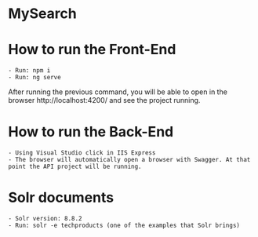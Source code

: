 # MySearch

# How to run the Front-End

    - Run: npm i
    - Run: ng serve

After running the previous command, you will be able to open in the browser http://localhost:4200/ and see the project running.


# How to run the Back-End

    - Using Visual Studio click in IIS Express
    - The browser will automatically open a browser with Swagger. At that point the API project will be running.

# Solr documents

    - Solr version: 8.8.2
    - Run: solr -e techproducts (one of the examples that Solr brings)

